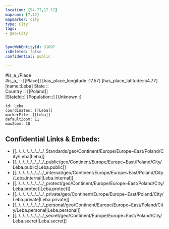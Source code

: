 ```yaml
---
location: [54.77,17.57] 
mapzoom: [7,12] 
mapmarker: city 
type: City
tags:
- geo/City


SpocWebEntityId: 31897
isDeleted: false
confidential: public

---
```

#is_a_/Place  
#is_a_ :: [[Place]] 
[has_place_longitude::17.57] 
[has_place_latitude::54.77] 
[name::Leba] 
State ::  
Country :: [[Poland]]  
[StateId::] 
[Population::] 
[Unknown::] 


```leaflet
id: Leba
coordinates: [[Leba]] 
markerFile: [[Leba]] 
defaultZoom: 11 
maxZoom: 18
```


## Confidential Links & Embeds: 
- [[../../../../../../../_Standards/geo/Continent/Europe/Europe~East/Poland/City/Leba|Leba]] 
- [[../../../../../../../_public/geo/Continent/Europe/Europe~East/Poland/City/Leba.public|Leba.public]] 
- [[../../../../../../../_internal/geo/Continent/Europe/Europe~East/Poland/City/Leba.internal|Leba.internal]] 
- [[../../../../../../../_protect/geo/Continent/Europe/Europe~East/Poland/City/Leba.protect|Leba.protect]] 
- [[../../../../../../../_private/geo/Continent/Europe/Europe~East/Poland/City/Leba.private|Leba.private]] 
- [[../../../../../../../_personal/geo/Continent/Europe/Europe~East/Poland/City/Leba.personal|Leba.personal]] 
- [[../../../../../../../_secret/geo/Continent/Europe/Europe~East/Poland/City/Leba.secret|Leba.secret]] 
